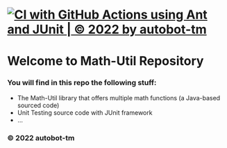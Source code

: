 # [![CI with GitHub Actions using Ant and JUnit | © 2022 by autobot-tm](https://github.com/autobot-tm/math-util/actions/workflows/ant.yml/badge.svg)](https://github.com/autobot-tm/math-util/actions/workflows/ant.yml)



# Welcome to Math-Util Repository
### You will find in this repo the following stuff:
* The Math-Util library that offers multiple math functions (a Java-based sourced code)
* Unit Testing source code with JUnit framework
* ...


### © 2022 autobot-tm